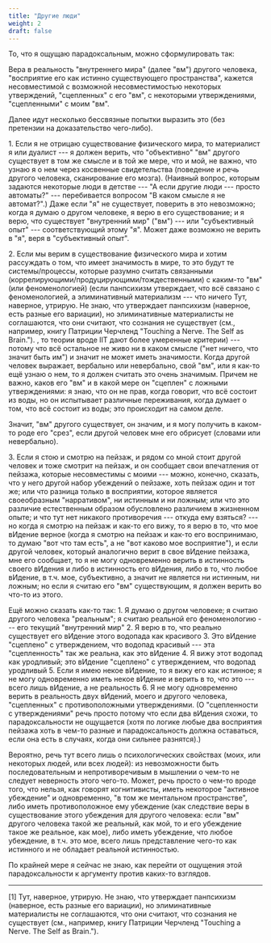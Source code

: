 ```yaml
---
title: "Другие люди"
weight: 2
draft: false
---
```


То, что я ощущаю парадоксальным, можно сформулировать так: 

Вера в реальность "внутреннего мира" (далее "вм") другого человека, "восприятие его как истинно существующего пространства", кажется несовместимой с возможной несовместимостью некоторых утверждений, "сцепленных" с его "вм", с некоторыми утверждениями, "сцепленными" с моим "вм". 

Далее идут несколько бессвязные попытки выразить это (без претензии на доказательство чего-либо). 

1\. Если я не отрицаю существование физического мира, то материалист я или дуалист --- я должен верить, что "объективно" "вм" другого существует в том же смысле и в той же мере, что и мой, не важно, что узнаю я о нем через косвенные свидетельства (поведение и речь другого человека, сканирование его мозга). (Наивный вопрос, которым задаются некоторые люди в детстве --- "А если другие люди --- просто автоматы?" --- перебивается вопросом "В каком смысле я не автомат?".) Даже если "я" не существует, поверить в это невозможно; когда я думаю о другом человеке, я верю в его существование; и я верю, что существует "внутренний мир" ("вм") --- или "субъективный опыт" --- соответствующий этому "я". Может даже возможно не верить в "я", веря в "субъективный опыт". 

2\. Если мы верим в существование физического мира и хотим рассуждать о том, что имеет значимость в мире, то это будут те системы/процессы, которые разумно считать связанными (коррелирующими/продуцирующими/тождественными) с каким-то "вм" (или феноменологией) (если панпсихизм утверждает, что всё связано с феноменологией, а элиминативный материализм --- 
<span class="tooltip">
что ничего
<span class="tooltiptext">
    Тут, наверное, утрирую. Не знаю, что утверждает панпсихизм (наверное, есть разные его вариации), но элиминативные материалисты не соглашаются, что они считают, что сознания не существует (см., например, книгу Патриции Черчленд "Touching a Nerve. The Self as Brain."). 
  </span>
</span>, то теории вроде IIT дают более умеренные критерии) --- потому что всё остальное не живо ни в каком смысле ("нет ничего, что значит быть им") и значит не может иметь значимости. Когда другой человек выражает, вербально или невербально, свой "вм", или я как-то ещё узнаю о нем, то я должен считать это очень значимым. Причем не важно, каков его "вм" и в какой мере он "сцеплен" с ложными утверждениями: я знаю, что он не прав, когда говорит, что всё состоит из воды, но он испытывает различные переживания, когда думает о том, что всё состоит из воды; это происходит на самом деле. 

Значит, "вм" другого существует, он значим, и я могу получить в каком-то роде его "срез", если другой человек мне его обрисует (словами или невербально). 

3\. Если я стою и смотрю на пейзаж, и рядом со мной стоит другой человек и тоже смотрит на пейзаж, и он сообщает свои впечатления от пейзажа, которые несовместимы с моими --- можно, конечно, сказать, что у него другой набор убеждений о пейзаже, хоть пейзаж один и тот же; или что разница только в восприятии, которое является своеобразным "нарративом", ни истинным и ни ложным; или что это различие естественным образом обусловлено различием в жизненном опыте; и что тут нет никакого противоречия --- откуда ему взяться? --- но когда я смотрю на пейзаж и как-то его вижу, то я верю в то, что мое вИдение верное (когда я смотрю на пейзаж и как-то его воспринимаю, то думаю "вот что там есть", а не "вот каково мое восприятие"), и если другой человек, который аналогично верит в свое вИдение пейзажа, мне его сообщает, то я не могу одновременно верить в истинность своего вИдения и либо в истинность его вИдения, либо в то, что любое вИдение, в т.ч. мое, субъективно, а значит не является ни истинным, ни ложным; но если я считаю его "вм" существующим, я должен верить во что-то из этого. 

Ещё можно сказать как-то так: 
1\. Я думаю о другом человеке; я считаю другого человека "реальным"; я считаю реальной его феноменологию --- его текущий "внутренний мир"
2\. Я верю в то, что реально существует его вИдение этого водопада как красивого
3\. Это вИдение "сцеплено" с утверждением, что водопад красивый --- эта "сцепленность" так же реальна, как это вИдение
4\. Я вижу этот водопад как уродливый; это вИдение "сцеплено" с утверждением, что водопад уродливый
5\. Если я имею некое вИдение, то я вижу его как истинное; я не могу одновременно иметь некое вИдение и верить в то, что это --- всего лишь вИдение, а не реальность
6\. Я не могу одновременно верить в реальность двух вИдений, моего и другого человека, "сцепленных" с противоположными утверждениями. 
(О "сцепленности с утверждениями" речь просто потому что если два вИдения схожи, то парадоксальности не ощущается (хотя по логике любые два восприятия пейзажа хоть в чем-то разные и парадоксальность должна оставаться, если она есть в случаях, когда они сильнее разнятся).)

Вероятно, речь тут всего лишь о психологических свойствах (моих, или некоторых людей, или всех людей): из невозможности быть последовательным и непротиворечивым в мышлении о чем-то не следует неверность этого чего-то. Может, речь просто о чем-то вроде того, что нельзя, как говорят когнитивисты, иметь некоторое "активное убеждение" и одновременно, "в том же ментальном пространстве", либо иметь противоположное ему убеждение (как следствие веры в существование этого убеждения для другого человека: если "вм" другого человека такой же реальный, как мой, то и его убеждение такое же реальное, как мое), либо иметь убеждение, что любое убеждение, в т.ч. это мое, всего лишь представление чего-то как истинного и не обладает реальной истинностью. 

По крайней мере я сейчас не знаю, как перейти от ощущения этой парадоксальности к аргументу против каких-то взглядов. 

__________________________________________________

[1] Тут, наверное, утрирую. Не знаю, что утверждает панпсихизм (наверное, есть разные его вариации), но элиминативные материалисты не соглашаются, что они считают, что сознания не существует (см., например, книгу Патриции Черчленд "Touching a Nerve. The Self as Brain."). 

